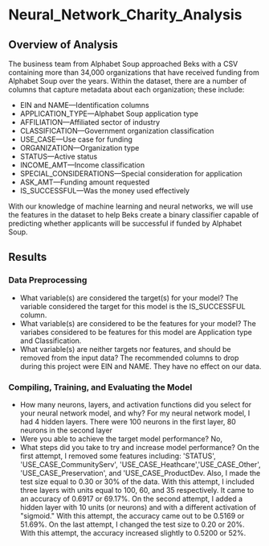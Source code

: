 # Neural_Network_Charity_Analysis

## Overview of Analysis
The business team from Alphabet Soup approached Beks with a CSV containing more than 34,000 organizations that have received funding from Alphabet Soup over the years. Within the dataset, there are a number of columns that capture metadata about each organization; these include:
- EIN and NAME—Identification columns
- APPLICATION_TYPE—Alphabet Soup application type
- AFFILIATION—Affiliated sector of industry
- CLASSIFICATION—Government organization classification
- USE_CASE—Use case for funding
- ORGANIZATION—Organization type
- STATUS—Active status
- INCOME_AMT—Income classification
- SPECIAL_CONSIDERATIONS—Special consideration for application
- ASK_AMT—Funding amount requested
- IS_SUCCESSFUL—Was the money used effectively

With our knowledge of machine learning and neural networks, we will use the features in the dataset to help Beks create a binary classifier capable of predicting whether applicants will be successful if funded by Alphabet Soup. 

## Results
### Data Preprocessing
- What variable(s) are considered the target(s) for your model? The variable considered the target for this model is the IS_SUCCESSFUL column. 
- What variable(s) are considered to be the features for your model? The variabes considered to be features for this model are Application type and Classification. 
- What variable(s) are neither targets nor features, and should be removed from the input data? The recommended columns to drop during this project were EIN and NAME. They have no effect on our data. 

### Compiling, Training, and Evaluating the Model
- How many neurons, layers, and activation functions did you select for your neural network model, and why? For my neural network model, I had 4 hidden layers. There were 100 neurons in the first layer, 80 neurons in the second layer
- Were you able to achieve the target model performance? No, 
- What steps did you take to try and increase model performance? 
On the first attempt, I removed some features including: 'STATUS', 'USE_CASE_CommunityServ', 'USE_CASE_Heathcare','USE_CASE_Other', 'USE_CASE_Preservation', and 'USE_CASE_ProductDev. Also, I made the test size equal to 0.30 or 30% of the data. With this attempt, I included three layers with units equal to 100, 60, and 35 respectively. It came to an accuracy of 0.6917 or 69.17%.
On the second attempt, I added a hidden layer with 10 units (or neurons) and with a different activation of "sigmoid." With this attempt, the accuracy came out to be 0.5169 or 51.69%. 
On the last attempt, I changed the test size to 0.20 or 20%. With this attempt, the accuracy increased slightly to 0.5200 or 52%.
